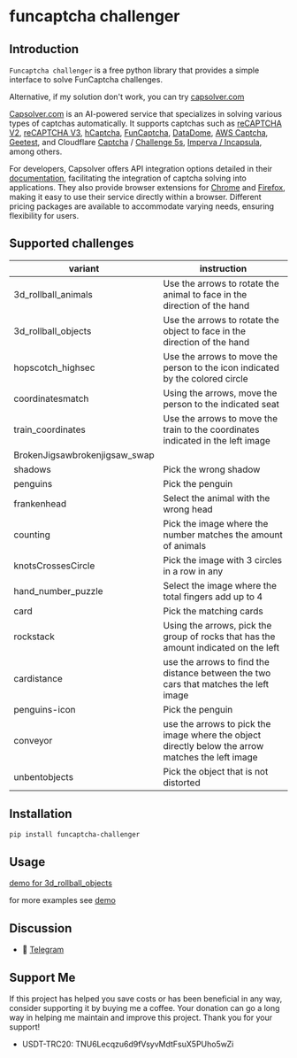 # funcaptcha challenger

## Introduction

`Funcaptcha challenger` is a free python library that provides a simple interface to solve FunCaptcha challenges.

Alternative, if my solution don't work, you can try [capsolver.com](https://www.capsolver.com/?utm_source=github&utm_medium=banner_github&utm_campaign=funcaptcha_challenger)

[Capsolver.com](https://www.capsolver.com/?utm_source=github&utm_medium=banner_github&utm_campaign=funcaptcha_challenger)
is an AI-powered service that specializes in solving various types of captchas automatically. It supports captchas such
as [reCAPTCHA V2](https://docs.capsolver.com/guide/captcha/ReCaptchaV2.html?utm_source=github&utm_medium=banner_github&utm_campaign=funcaptcha_challenger), [reCAPTCHA V3](https://docs.capsolver.com/guide/captcha/ReCaptchaV3.html?utm_source=github&utm_medium=banner_github&utm_campaign=funcaptcha_challenger), [hCaptcha](https://docs.capsolver.com/guide/captcha/HCaptcha.html?utm_source=github&utm_medium=banner_github&utm_campaign=funcaptcha_challenger), [FunCaptcha](https://docs.capsolver.com/guide/captcha/FunCaptcha.html?utm_source=github&utm_medium=banner_github&utm_campaign=funcaptcha_challenger), [DataDome](https://docs.capsolver.com/guide/captcha/DataDome.html?utm_source=github&utm_medium=banner_github&utm_campaign=funcaptcha_challenger), [AWS Captcha](https://docs.capsolver.com/guide/captcha/awsWaf.html?utm_source=github&utm_medium=banner_github&utm_campaign=funcaptcha_challenger), [Geetest](https://docs.capsolver.com/guide/captcha/Geetest.html?utm_source=github&utm_medium=banner_github&utm_campaign=funcaptcha_challenger),
and
Cloudflare [Captcha](https://docs.capsolver.com/guide/antibots/cloudflare_turnstile.html?utm_source=github&utm_medium=banner_github&utm_campaign=funcaptcha_challenger) / [Challenge 5s](https://docs.capsolver.com/guide/antibots/cloudflare_challenge.html?utm_source=github&utm_medium=banner_github&utm_campaign=funcaptcha_challenger), [Imperva / Incapsula](https://docs.capsolver.com/guide/antibots/imperva.html?utm_source=github&utm_medium=banner_github&utm_campaign=funcaptcha_challenger),
among others.

For developers, Capsolver offers API integration options detailed in
their [documentation](https://docs.capsolver.com/?utm_source=github&utm_medium=banner_github&utm_campaign=funcaptcha_challenger),
facilitating the integration of captcha solving into applications. They also provide browser extensions
for [Chrome](https://chromewebstore.google.com/detail/captcha-solver-auto-captc/pgojnojmmhpofjgdmaebadhbocahppod)
and [Firefox](https://addons.mozilla.org/es/firefox/addon/capsolver-captcha-solver/), making it easy to use their
service directly within a browser. Different pricing packages are available to accommodate varying needs, ensuring
flexibility for users.

## Supported challenges

| variant                       | instruction                                                                                       |                                                                              
|-------------------------------|---------------------------------------------------------------------------------------------------|
| 3d_rollball_animals           | Use the arrows to rotate the animal to face in the direction of the hand                          |
| 3d_rollball_objects           | Use the arrows to rotate the object to face in the direction of the hand                          |
| hopscotch_highsec             | Use the arrows to move the person to the icon indicated by the colored circle                     |                                                                                          
| coordinatesmatch              | Using the arrows, move the person to the indicated seat                                           |       
| train_coordinates             | Use the arrows to move the train to the coordinates indicated in the left image                   |
| BrokenJigsawbrokenjigsaw_swap |                                                                                                   | 
| shadows                       | Pick the wrong shadow                                                                             |
| penguins                      | Pick the penguin                                                                                  |
| frankenhead                   | Select the animal with the wrong head                                                             |
| counting                      | Pick the image where the number matches the amount of animals                                     |
| knotsCrossesCircle            | Pick the image with 3 circles in a row in any                                                     |
| hand_number_puzzle            | Select the image where the total fingers add up to 4                                              |
| card                          | Pick the matching cards                                                                           |
| rockstack                     | Using the arrows, pick the group of rocks that has the amount indicated on the left               | 
| cardistance                   | use the arrows to find the distance between the two cars that matches the left image              | 
| penguins-icon                 | Pick the penguin                                                                                  | 
| conveyor                      | use the arrows to pick the image where the object directly below the arrow matches the left image | 
| unbentobjects                 | Pick the object that is not distorted                                                             | 

## Installation

```bash
pip install funcaptcha-challenger
```

## Usage

[demo for 3d_rollball_objects](demo/3d_rollball_animals_demo.py)

for more examples see [demo](demo)

## Discussion

- 📱 [Telegram](https://t.me/+shEEyNIEe55lN2Rl)

## Support Me

If this project has helped you save costs or has been beneficial in any way, consider supporting it by buying me a
coffee. Your donation can go a long way in helping me maintain and improve this project. Thank you for your support!

- USDT-TRC20: TNU6Lecqzu6d9fVsyvMdtFsuX5PUho5wZi

